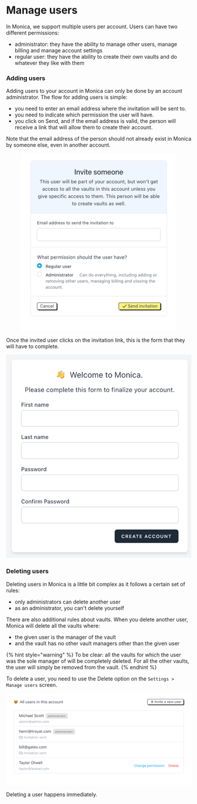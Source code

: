 # Manage users

In Monica, we support multiple users per account. Users can have two different permissions:

* administrator: they have the ability to manage other users, manage billing and manage account settings
* regular user: they have the ability to create their own vaults and do whatever they like with them

### Adding users

Adding users to your account in Monica can only be done by an account administrator. The flow for adding users is simple:

* you need to enter an email address where the invitation will be sent to.
* you need to indicate which permission the user will have.
* you click on Send, and if the email address is valid, the person will receive a link that will allow them to create their account.

Note that the email address of the person should not already exist in Monica by someone else, even in another account.

<figure><img src="../.gitbook/assets/image (3).png" alt=""><figcaption></figcaption></figure>

Once the invited user clicks on the invitation link, this is the form that they will have to complete.

![](../.gitbook/assets/image.png)

### Deleting users

Deleting users in Monica is a little bit complex as it follows a certain set of rules:

* only administrators can delete another user
* as an administrator, you can't delete yourself

There are also additional rules about vaults. When you delete another user, Monica will delete all the vaults where:

* the given user is the manager of the vault
* and the vault has no other vault managers other than the given user

{% hint style="warning" %}
To be clear: all the vaults for which the user was the sole manager of will be completely deleted. For all the other vaults, the user will simply be removed from the vault.
{% endhint %}

To delete a user, you need to use the Delete option on the `Settings > Manage users` screen.

<img src="../.gitbook/assets/image (2).png" alt="" data-size="original">

Deleting a user happens immediately.
